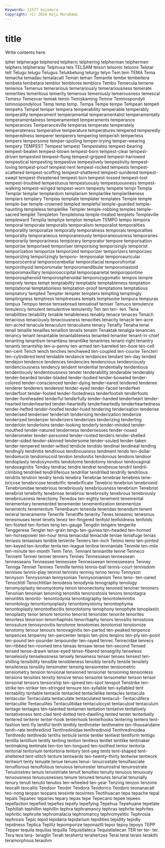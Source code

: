 ```yaml
---
Keywords: 11577 kojimura
Copyright: (C) 2024 Koji Murakami
---
```


# title

Write contents here.



lpher telpherage telphered telpheric telphering telpherman telphermen telphers
telpherway Telphusa tels TELSAM telson telsonic telsons Telstar telt Telugu
telugu Telugus Telukbetung telurgy telyn Tem tem TEMA Tema temacha
temadau temalacatl Teman teman Temanite tembe tembeitera tembeta tembetara temblor
temblores temblors Tembu Temecula temene temenos Temenus temerarious temerariously temerariousness
temerate temerities temeritous temerity temerous temerously temerousness temescal Temesv Temesvar
temiak temin Temiskaming Temne Temnospondyli temnospondylous Temp temp temp. Tempa
Tempe tempe Tempean tempeh tempehs Tempel temper tempera temperability temperable
temperably temperality temperament temperamental temperamentalist temperamentally temperamentalness temperamented temperaments temperance
temperances Temperanceville temperas temperate temperately temperateness temperative temperature temperatures tempered
temperedly temperedness temperer temperers tempering temperish temperless tempers tempersome temper-spoiling
temper-trying temper-wearing tempery TEMPEST Tempest tempest Tempestates tempest-bearing tempest-beaten tempest-blown
tempest-born tempest-clear tempest-driven tempested tempest-flung tempest-gripped tempest-harrowed tempestical tempesting tempestive
tempestively tempestivity tempest-loving tempest-proof tempest-rent tempest-rocked tempests tempest-scattered tempest-scoffing tempest-shattered
tempest-sundered tempest-swept tempest-threatened tempest-torn tempest-tossed tempest-tost tempest-troubled tempestuous tempestuously tempestuousness
tempest-walking tempest-winged tempest-worn tempesty tempete tempi Templa Templar templar templardom
templarism templarlike templarlikeness templars templary Templas template templater templates Temple
temple temple-bar temple-crowned templed templeful temple-guarded temple-haunting templeless templelike Templer
temple-robbing temples temple-sacred templet Templeton Templetonia temple-treated templets Templeville templeward
Templia templize templon templum TEMPO tempo tempora temporal temporale temporalis
temporalism temporalist temporalities temporality temporalize temporally temporalness temporals temporalties temporalty
temporaneous temporaneously temporaneousness temporaries temporarily temporariness temporary temporator tempore temporisation
temporise temporised temporiser temporising temporisingly temporist temporization temporize temporized temporizer
temporizers temporizes temporizing temporizingly temporo- temporoalar temporoauricular temporocentral temporocerebellar temporofacial
temporofrontal temporohyoid temporomalar temporomandibular temporomastoid temporomaxillary temporooccipital temporoparietal temporopontine temporosphenoid
temporosphenoidal temporozygomatic tempos tempre temprely temps tempt temptability temptable temptableness
temptation temptational temptationless temptation-proof temptations temptatious temptatory tempted Tempter tempter
tempters tempting temptingly temptingness temptress temptresses tempts temptsome tempura tempuras
tempus Tempyo temse temsebread temseloaf temser Temuco temulence temulency temulent
temulentive temulently Ten ten ten- ten. Tena tenabilities tenability tenable
tenableness tenably tenace tenaces Tenach tenacious tenaciously tenaciousness tenacities tenacity
tenacle ten-acre ten-acred tenacula tenaculum tenaculums tenacy Tenafly Tenaha tenai
tenail tenaille tenailles tenaillon tenails tenaim Tenaktak tenalgia tenancies tenancy
tenant tenantable tenantableness tenanted tenanter tenant-in-chief tenanting tenantism tenantless tenantlike
tenantries tenant-right tenantry tenants tenantship ten-a-penny ten-armed ten-barreled ten-bore ten-cell
ten-cent Tench tench tenches tenchweed ten-coupled ten-course Tencteri ten-cylindered tend
tendable tendance tendances tendant ten-day tended tendejon tendence tendences tendencies
tendencious tendenciously tendenciousness tendency tendent tendential tendentially tendentious tendentiously tendentiousness
tender tenderability tenderable tenderably tender-bearded tender-bladed tender-bodied tender-boweled tender-colored tender-conscienced
tender-dying tender-eared tendered tenderee tenderer tenderers tenderest tender-eyed tender-faced tenderfeet
tenderfoot tender-footed tender-footedness tenderfootish tenderfoots tender-foreheaded tenderful tenderfully tender-handed tenderheart
tender-hearted tenderhearted tender-heartedly tenderheartedly tenderheartedness tender-hefted tender-hoofed tender-hued tendering tenderisation
tenderise tenderised tenderiser tenderish tenderising tenderization tenderize tenderized tenderizer tenderizers
tenderizes tenderizing tenderling tenderloin tenderloins tender-looking tenderly tender-minded tender-mouthed tender-natured
tenderness tendernesses tender-nosed tenderometer tender-personed tender-rooted tenders tender-shelled tender-sided tender-skinned
tendersome tender-souled tender-taken tender-tempered tender-witted tendicle tendido tendinal tendineal tending
tendingly tendinitis tendinous tendinousness tendment tendo ten-dollar tendomucin tendomucoid tendon
tendonitis tendonous tendons tendoor tendoplasty tendosynovitis tendotome tendotomy tendour tendovaginal
tendovaginitis Tendoy tendrac tendre tendrel tendresse tendril tendril-climbing tendriled tendriliferous
tendrillar tendrilled tendrilly tendrilous tendrils tendron tendry tends tenebra Tenebrae
tenebrae tenebres tene-bricose tenebricose tenebrific tenebrificate Tenebrio tenebrion tenebrionid Tenebrionidae
tenebrious tenebriously tenebriousness tenebrism Tenebrist tenebrist tenebrity tenebrose tenebrosi tenebrosity
tenebrous tenebrously tenebrousness tenectomy Tenedos ten-eighty tenement tenemental tenementary tenemented
tenementer tenementization tenementize tenements tenementum Tenenbaum tenenda tenendas tenendum tenent
teneral teneramente Tenerife Teneriffe tenerity Tenes tenesmic tenesmus tenesmuses tenet
tenets tenez ten-fingered tenfold tenfoldness tenfolds ten-footed ten-forties teng ten-gauge
Tengdin tengere tengerite Tenggerese Tengler ten-grain tengu ten-guinea ten-headed ten-horned
ten-horsepower ten-hour tenia teniacidal teniacide teniae teniafuge tenias teniasis teniasises
tenible teniente Teniers ten-inch Tenino tenio ten-jointed ten-keyed ten-knotter tenla
ten-league tenline tenmantale Tenmile ten-mile ten-minute ten-month Tenn Tenn. Tennant
tennantite tenne Tenneco Tennent Tenner tenner tenners Tennes Tennessean tennessean
tennesseans Tennessee tennessee Tennesseean tennesseeans Tenney Tennga Tenniel Tennies Tennille
tennis tennis-ball tennis-court tennisdom tennises tennis-play tennist tennists tennisy tenno
tennu Tennyson tennyson Tennysonian tennysonian Tennysonianism Teno teno- ten-oared Tenochtitl
Tenochtitlan tenodesis tenodynia tenography tenology tenomyoplasty tenomyotomy tenon tenonectomy tenoned
tenoner tenoners Tenonian tenonian tenoning tenonitis tenonostosis tenons tenontagra tenontitis
tenonto- tenontodynia tenontography tenontolemmitis tenontology tenontomyoplasty tenontomyotomy tenontophyma tenontoplasty tenontothecitis
tenontotomy tenophony tenophyte tenoplastic tenoplasty tenor tenore tenorino tenorist tenorister
tenorite tenorites tenorless tenoroon tenorrhaphies tenorrhaphy tenors tenositis tenostosis tenosuture
tenosynovitis tenotome tenotomies tenotomist tenotomize tenotomy tenour tenours tenovaginitis ten-parted
ten-peaked tenpence tenpences tenpenny ten-percenter tenpin ten-pins tenpins ten-ply ten-point
ten-pound ten-pounder tenpounder ten-rayed tenrec Tenrecidae tenrecs ten-ribbed ten-roomed tens
tensas tensaw tense ten-second Tensed tensed tense-drawn tense-eyed tense-fibered tensegrity
tenseless tenselessly tenselessness tensely tenseness tenser tenses tensest ten-shilling tensibility
tensible tensibleness tensibly tensify tensile tensilely tensileness tensility tensimeter tensing
tensiometer tensiometric tensiometry tension tensional tensioned tensioner tensioning tensionless tensions
tensities tensity tensive tenso tensome tensometer tenson tensor tensorial tensors
tensorship ten-spined ten-spot tenspot Tenstrike ten-strike ten-striker ten-stringed tensure ten-syllable
ten-syllabled tent tentability tentable tentacle tentacled tentaclelike tentacles tentacula tentacular
Tentaculata tentaculate tentaculated tentaculi- Tentaculifera tentaculite Tentaculites Tentaculitidae tentaculocyst tentaculoid
tentaculum tentage tentages ten-talented tentamen tentation tentative tentatively tentativeness tent-clad
tent-dotted tent-dwelling tented tenter tenterbelly tentered tenterer tenter-hook tenterhook tenterhooks
tentering tenters tent-fashion tent-fly tentful tenth tenthly tenthmeter tenthmetre ten-thousandaire
tenth-rate tenthredinid Tenthredinidae tenthredinoid Tenthredinoidea Tenthredo tenthredo tenths tenticle tentie
tentier tentiest tentiform tentigo tentilla tentillum tentily tenting tention tentless
tentlet tentlike tentmaker tentmaking tentmate ten-ton ten-tongued ten-toothed tentor tentoria
tentorial tentorium tentortoria tentory tent-peg tents tent-shaped tent-sheltered tent-stitch tenture
tentwards ten-twenty-thirty tentwise tentwork tentwort tenty tenuate tenue tenues tenui-
tenuicostate tenuifasciate tenuiflorous tenuifolious tenuious tenuiroster tenuirostral tenuirostrate Tenuirostres tenuis
tenuistriate tenuit tenuities tenuity tenuous tenuously tenuousness tenuousnesses tenure tenured
tenures tenurial tenurially tenury tenuti tenuto tenutos ten-wheeled ten-year Tenzing
tenzon tenzone teocalli teocallis Teodoor Teodor Teodora Teodorico Teodoro teonanacatl
teo-nong teopan teopans teosinte teosintes Teotihuacan tepa tepache tepal tepals
Tepanec teparies tepary tepas tepe Tepecano tepee tepees tepefaction tepefied
tepefies tepefy tepefying Tepehua Tepehuane tepetate Tephillah tephillim tephillin tephra
tephramancy tephras tephrite tephrites tephritic tephroite tephromalacia tephromancy tephromyelitic Tephrosia
tephrosis Tepic tepid tepidaria tepidarium tepidities tepidity tepidly tepidness Teplica
Teplitz tepomporize teponaztli tepor tepoy tepoys TEPP Tepper tequila tequilas
tequilla Tequistlateca Tequistlatecan TER ter ter- ter. Tera tera tera-
teraglin Terah terahertz terahertzes Terai terai terais terakihi teramorphous teraohm
